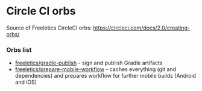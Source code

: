# Circle CI orbs

Source of Freeletics CircleCI orbs: https://circleci.com/docs/2.0/creating-orbs/


### Orbs list

- [freeletics/gradle-publish](gradle-publish/) - sign and publish Gradle artifacts
- [freeletics/prepare-mobile-workflow](prepare-mobile-workflow/) - caches everything (git and dependencies) and prepares workflow for further mobile builds (Android and iOS)
